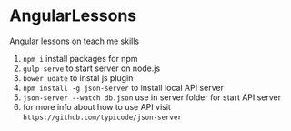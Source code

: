 # AngularLessons
Angular lessons on teach me skills

1. ```npm i``` install packages for npm
2. ```gulp serve``` to start server on node.js
3. ```bower udate``` to instal js plugin
4. ```npm install -g json-server``` to install local API server
5. ```json-server --watch db.json``` use in server folder for start API server
6. for more info about how to use API visit ```https://github.com/typicode/json-server```

